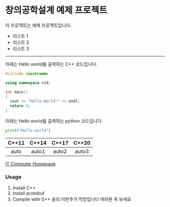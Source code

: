 # 창의공학설계 예제 프로젝트

이 프로젝트는 예제 프로젝트입니다.

- 리스트 1
- 리스트 2
- 리스트 3


------------------------------------


아래는 Hello world를 출력하는 C++ 코드입니다.

```cpp
#include <iostream>

using namespace std;

int main()
{
  cout << "Hello World!" << endl;
  return 0;
}
```

아래는 Hello world를 출력하는 python 코드입니다.
```python
print("Hello world")
```

| C++11 | C++14 | C++17 | C++20 |
| :---: | :---: | :---: | :---: |
| auto | auto1 | auto2 | auto3 |

[IT Computer Homepage](http://it.jbnu.ac.kr)

### Usage

1. Install C++
2. Install protobuf
3. Compile with G++
슬의 이번주가 막방입니다 여러분 꼭 보세요
